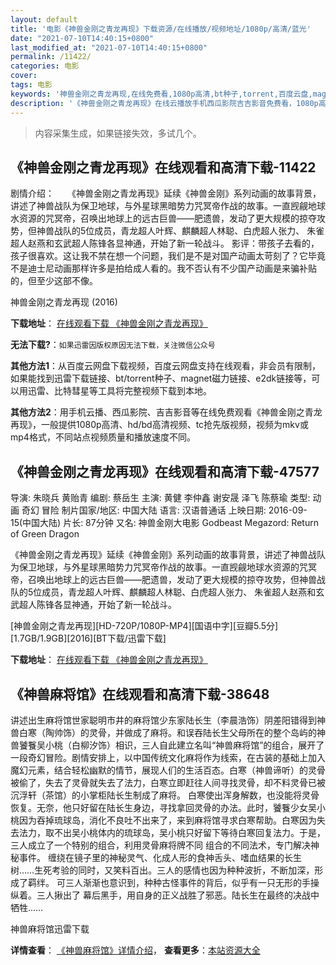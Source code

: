 ```yaml
---
layout: default
title: '电影《神兽金刚之青龙再现》下载资源/在线播放/视频地址/1080p/高清/蓝光'
date: "2021-07-10T14:40:15+0800"
last_modified_at: "2021-07-10T14:40:15+0800"
permalink: /11422/
categories: 电影
cover:
tags: 电影
keywords: '神兽金刚之青龙再现,在线免费看,1080p高清,bt种子,torrent,百度云盘,magnet,磁力链,迅雷下载资源'
description: '《神兽金刚之青龙再现》在线云播放手机西瓜影院吉吉影音免费看，1080p高清bd/hd未删减完整版和tc抢先枪版，mkv/mp4格式，附带bt/torrent种子、magnet/磁力链、百度云盘、网盘资源迅雷下载链接'
---
```


>内容采集生成，如果链接失效，多试几个。


## 《神兽金刚之青龙再现》在线观看和高清下载-11422

剧情介绍：　　《神兽金刚之青龙再现》延续《神兽金刚》系列动画的故事背景，讲述了神兽战队为保卫地球，与外星球黑暗势力咒冥帝作战的故事。一直觊觎地球水资源的咒冥帝，召唤出地球上的远古巨兽——肥遗兽，发动了更大规模的掠夺攻势，但神兽战队的5位成员，青龙超人叶辉、麒麟超人林聪、白虎超人张力、 朱雀超人赵燕和玄武超人陈锋各显神通，开始了新一轮战斗。  影评：带孩子去看的，孩子很喜欢。这让我不禁在想一个问题，我们是不是对国产动画太苛刻了？它毕竟不是迪士尼动画那样许多是拍给成人看的。我不否认有不少国产动画是来骗补贴的，但至少这部不像。


神兽金刚之青龙再现 (2016)

**下载地址**： [在线观看下载 《神兽金刚之青龙再现》](https://www.btbtdy.me/btdy/dy7751.html) 


**无法下载?**：`如果迅雷因版权原因无法下载，关注微信公众号 `

**其他方法1**：从百度云网盘下载视频，百度云网盘支持在线观看，非会员有限制，如果能找到迅雷下载链接、bt/torrent种子、magnet磁力链接、e2dk链接等，可以用迅雷、比特彗星等工具将完整视频下载到本地。

**其他方法2**：用手机云播、西瓜影院、吉吉影音等在线免费观看《神兽金刚之青龙再现》，一般提供1080p高清、hd/bd高清视频、tc抢先版视频，视频为mkv或mp4格式，不同站点视频质量和播放速度不同。


## 《神兽金刚之青龙再现》在线观看和高清下载-47577

导演: 朱晓兵 黄贻青 编剧: 蔡岳生 主演: 黄健 李仲鑫 谢安晟 泽飞 陈蔡瑜 类型: 动画 奇幻 冒险 制片国家/地区: 中国大陆 语言: 汉语普通话 上映日期: 2016-09-15(中国大陆) 片长: 87分钟 又名: 神兽金刚大电影 Godbeast Megazord: Return of Green Dragon

《神兽金刚之青龙再现》延续《神兽金刚》系列动画的故事背景，讲述了神兽战队为保卫地球，与外星球黑暗势力咒冥帝作战的故事。一直觊觎地球水资源的咒冥帝，召唤出地球上的远古巨兽——肥遗兽，发动了更大规模的掠夺攻势，但神兽战队的5位成员，青龙超人叶辉、麒麟超人林聪、白虎超人张力、 朱雀超人赵燕和玄武超人陈锋各显神通，开始了新一轮战斗。


[神兽金刚之青龙再现][HD-720P/1080P-MP4][国语中字][豆瓣5.5分][1.7GB/1.9GB][2016][BT下载/迅雷下载]

**下载地址**： [在线观看下载 《神兽金刚之青龙再现》](https://www.btdx8.com/torrent/godbeast_megazord_return_of_green_dragon_2016.html) 


## 《神兽麻将馆》在线观看和高清下载-38648

讲述出生麻将馆世家聪明市井的麻将馆少东家陆长生（李晨浩饰）阴差阳错得到神兽白寒（陶帅饰）的灵骨，并做成了麻将。和误吞陆长生父母所在的整个岛屿的神兽饕餮吴小桃（白柳汐饰）相识，三人自此建立名叫“神兽麻将馆”的组合，展开了一段奇幻冒险。剧情安排上，以中国传统文化麻将作为线索，在古装的基础上加入魔幻元素，结合轻松幽默的情节，展现人们的生活百态。白寒（神兽谛听）的灵骨被偷了，失去了灵骨就失去了法力，白寒立即赶往人间寻找灵骨，却不料灵骨已被沉浮轩（茶馆）的小掌柜陆长生制成了麻将。 白寒使出浑身解数，也没能将灵骨恢复。无奈，他只好留在陆长生身边，寻找拿回灵骨的办法。此时，饕餮少女吴小桃因为吞掉琉球岛，消化不良吐不出来了，来到麻将馆寻求白寒帮助。白寒因为失去法力，取不出吴小桃体内的琉球岛，吴小桃只好留下等待白寒回复法力。于是，三人成立了一个特别的组合，利用灵骨麻将牌不同 组合的不同法术，专门解决神秘事件。 缠绕在镜子里的神秘灵气、化成人形的食神舌头、嗜血结果的长生树……生死考验的同时，又笑料百出。三人的感情也因为种种波折，不断加深，形成了羁绊。 可三人渐渐也意识到，种种古怪事件的背后，似乎有一只无形的手操纵着。三人揪出了 幕后黑手，用自身的正义战胜了邪恶。陆长生在最终的决战中牺牲……


神兽麻将馆迅雷下载

**详情查看**： [《神兽麻将馆》详情介绍](/movie/38648/)， **查看更多**：[本站资源大全](/movie/t/all/)

